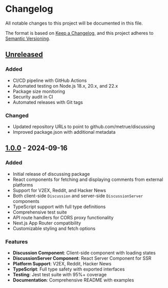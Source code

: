 # Changelog

All notable changes to this project will be documented in this file.

The format is based on [Keep a Changelog](https://keepachangelog.com/en/1.0.0/),
and this project adheres to [Semantic Versioning](https://semver.org/spec/v2.0.0.html).

## [Unreleased]

### Added
- CI/CD pipeline with GitHub Actions
- Automated testing on Node.js 18.x, 20.x, and 22.x
- Package size monitoring
- Security audit in CI
- Automated releases with Git tags

### Changed
- Updated repository URLs to point to github.com/metrue/discussing
- Improved package.json with additional metadata

## [1.0.0] - 2024-09-16

### Added
- Initial release of discussing package
- React components for fetching and displaying comments from external platforms
- Support for V2EX, Reddit, and Hacker News
- Both client-side `Discussion` and server-side `DiscussionServer` components
- TypeScript support with full type definitions
- Comprehensive test suite
- API route handlers for CORS proxy functionality
- Next.js App Router compatibility
- Customizable styling and fetch options

### Features
- **Discussion Component**: Client-side component with loading states
- **DiscussionServer Component**: React Server Component for SSR
- **Platform Support**: V2EX, Reddit, Hacker News
- **TypeScript**: Full type safety with exported interfaces
- **Testing**: Jest test suite with 95%+ coverage
- **Documentation**: Comprehensive README with examples

[Unreleased]: https://github.com/metrue/discussing/compare/v1.0.0...HEAD
[1.0.0]: https://github.com/metrue/discussing/releases/tag/v1.0.0